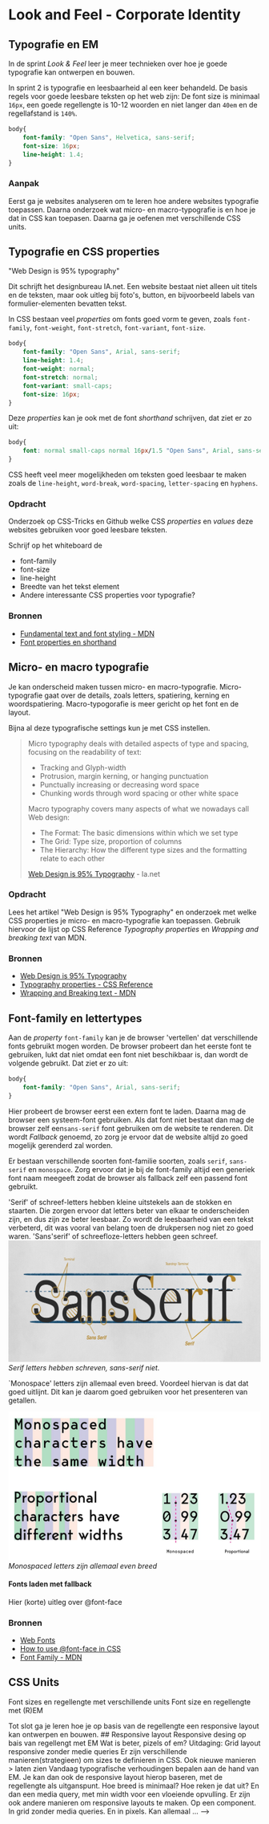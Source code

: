 # Look and Feel - Corporate Identity

## Typografie en EM

<!-- Over fonts, regellengte en responsive layouts coderen met EM, en andere CSS units  -->

In de sprint *Look & Feel* leer je meer technieken over hoe je goede typografie kan ontwerpen en bouwen.

In sprint 2 is typografie en leesbaarheid al een keer behandeld.
De basis regels voor goede leesbare teksten op het web zijn:
De font size is minimaal `16px`, een goede regellengte is 10-12 woorden en niet langer dan `40em` en de regellafstand is `140%`.

```css
body{
    font-family: "Open Sans", Helvetica, sans-serif;
    font-size: 16px;
    line-height: 1.4;
}
```

### Aanpak

Eerst ga je websites analyseren om te leren hoe andere websites typografie toepassen. Daarna onderzoek wat micro- en macro-typografie is en hoe je dat in CSS kan toepasen. 
Daarna ga je oefenen met verschillende CSS units. 

## Typografie en CSS properties

"Web Design is 95% typography"

Dit schrijft het designbureau IA.net. Een website bestaat niet alleen uit titels en de teksten, maar ook uitleg bij foto's, button, en bijvoorbeeld labels van formulier-elementen bevatten tekst. 

In CSS bestaan veel *properties* om fonts goed vorm te geven, zoals `font-family`, `font-weight`, `font-stretch`, `font-variant`, `font-size`.
```css
body{
    font-family: "Open Sans", Arial, sans-serif;
    line-height: 1.4;
    font-weight: normal; 
    font-stretch: normal;
    font-variant: small-caps;
    font-size: 16px;
}
```
Deze *properties* kan je ook met de font *shorthand* schrijven, dat ziet er zo uit: 
```css
body{
    font: normal small-caps normal 16px/1.5 "Open Sans", Arial, sans-serif;
}
```

CSS heeft veel meer mogelijkheden om teksten goed leesbaar te maken zoals de `line-height`, `word-break`, `word-spacing`, `letter-spacing` en `hyphens`. 

### Opdracht

Onderzoek op CSS-Tricks en Github welke CSS *properties* en *values* deze websites gebruiken voor goed leesbare teksten.

Schrijf op het whiteboard de
- font-family
- font-size
- line-height 
- Breedte van het tekst element
- Andere interessante CSS properties voor typografie?

### Bronnen

- [Fundamental text and font styling - MDN](https://developer.mozilla.org/en-US/docs/Learn/CSS/Styling_text/Fundamentals)
- [Font properties en shorthand](https://css-tricks.com/almanac/properties/f/font/)


## Micro- en macro typografie

Je kan onderscheid maken tussen micro- en macro-typografie. Micro-typografie gaat over de details, zoals letters, spatiering, kerning en woordspatiering.
Macro-typogorafie is meer gericht op het font en de layout.

Bijna al deze typografische settings kun je met CSS instellen.

> Micro typography deals with detailed aspects of type and spacing, focusing on the readability of text:
> - Tracking and Glyph-width
> - Protrusion, margin kerning, or hanging punctuation
> - Punctually increasing or decreasing word space
> - Chunking words through word spacing or other white space
>
> Macro typography covers many aspects of what we nowadays call Web design:
> - The Format: The basic dimensions within which we set type
> - The Grid: Type size, proportion of columns
> - The Hierarchy: How the different type sizes and the formatting relate to each other
> 
> [Web Design is 95% Typography](https://ia.net/topics/the-web-is-all-about-typography-period) - Ia.net


### Opdracht

Lees het artikel "Web Design is 95% Typography" en onderzoek met welke CSS properties je micro- en macro-typografie kan toepassen. 
Gebruik hiervoor de lijst op CSS Reference *Typography properties* en *Wrapping and breaking text* van MDN. 


### Bronnen
- [Web Design is 95% Typography](https://web.archive.org/web/20191218153545/https://ia.net/topics/the-web-is-all-about-typography-period)
- [Typography properties - CSS Reference](https://cssreference.io/typography)
- [Wrapping and Breaking text - MDN](https://developer.mozilla.org/en-US/docs/Web/CSS/CSS_text/Wrapping_breaking_text)



## Font-family en lettertypes

Aan de *property* `font-family` kan je de browser 'vertellen' dat verschillende fonts gebruikt mogen worden. 
De browser probeert dan het eerste font te gebruiken, lukt dat niet omdat een font niet beschikbaar is, dan wordt de volgende gebruikt. 
Dat ziet er zo uit: 
```css
body{
    font-family: "Open Sans", Arial, sans-serif;
}
```
Hier probeert de browser eerst een extern font te laden. 
Daarna mag de browser een systeem-font gebruiken. 
Als dat font niet bestaat dan mag de browser zelf een`sans-serif` font gebruiken om de website te renderen. Dit wordt *Fallback* genoemd, zo zorg je ervoor dat de website altijd zo goed mogelijk gerenderd zal worden.

Er bestaan verschillende soorten font-familie soorten, zoals `serif`, `sans-serif` en `monospace`. Zorg ervoor dat je bij de font-family altijd een generiek font naam meegeeft zodat de browser als fallback zelf een passend font gebruikt. 

'Serif' of schreef-letters hebben kleine uitstekels aan de stokken en staarten. 
Die zorgen ervoor dat letters beter van elkaar te onderscheiden zijn, en dus zijn ze beter leesbaar. Zo wordt de leesbaarheid van een tekst verbeterd, dit was vooral van belang toen de drukpersen nog niet zo goed waren. 'Sans'serif' of schreefloze-letters hebben geen schreef. 
![](serif-sans-serif.jpg) 
*Serif letters hebben schreven, sans-serif niet.*

`Monospace' letters zijn allemaal even breed. Voordeel hiervan is dat dat goed uitlijnt. Dit kan je daarom goed gebruiken voor het presenteren van getallen. 

![](monospaced.png) 
*Monospaced letters zijn allemaal even breed*

#### Fonts laden met fallback

Hier (korte) uitleg over @font-face


### Bronnen
- [Web Fonts](https://developer.mozilla.org/en-US/docs/Learn/CSS/Styling_text/Web_fonts)
- [How to use @font-face in CSS](https://css-tricks.com/snippets/css/using-font-face-in-css/)
- [Font Family - MDN](https://developer.mozilla.org/en-US/docs/Web/CSS/font-family)


## CSS Units
Font sizes en regellengte met verschillende units
Font size en regellengte met (R)EM


<!-->
Tot slot ga je leren hoe je op basis van de regellengte een responsive layout kan ontwerpen en bouwen. 


## Responsive layout
Responsive desing op bais van regellengt met EM
Wat is beter, pizels of em?
Uitdaging: Grid layout responsive zonder medie queries

Er zijn verschillende manieren(strategieen) om sizes te definieren in CSS. Ook nieuwe manieren > laten zien

Vandaag typografische verhoudingen bepalen aan de hand van EM.
Je kan dan ook de responsive layout hierop baseren, met de regellengte als uitganspunt. Hoe breed is minimaal? Hoe reken je dat uit? En dan een media query, met min width voor een vloeiende opvulling.

Er zijn ook andere manieren om responsive layouts te maken. Op een component. In grid zonder media queries. En in pixels. Kan allemaal ...
-->